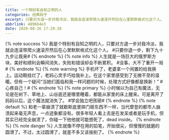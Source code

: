 ```yaml
---
title: 一个特别有自知之明的人
categories: 经典段子
excerpt: 只要对方退一步对我冷淡，我就会连滚带爬火速滚开然后在心里默默格式化这个人。
abbrlink: 4896b4e3
date: 2020-08-26 17:29:20
---
```

{% note success %}
我是个特别有自知之明的人，只要对方退一步对我冷淡，我就会连滚带爬火速滚开然后在心里默默格式化这个人。
#只要你退一步，剩下九十九步让我来#
{% endnote %}
{% note info %}
人生就是一场巨大的俄罗斯方块，美好和顺利会瞬间消失，失败和错误却会不断累积。
#没事，大不了重开一局#
{% endnote %}
{% note warning %}
手机坏了，老婆拿一个闲置的给我换上。运动鞋挂烂了，老妈心灵手巧给我补上。在这个家里感受到了无微不至的温暖。但有一个疑问“当她们面临和我一样问题的时候，处理方式好像都是换新！”  #心疼自己！#
{% endnote %}
{% note primary %}
小时候以为自己有魔法，无论是在树下、草地上、山谷底还是哪里睡着，都能从家里的床上醒来。可是离开了妈妈以后，这个魔法就消失了。
#学会独立吧孩砸#
{% endnote %}
{% note default %}
和老一辈崩溃了就歇斯底里摔门砸东西不一样，当代摩登的都市人崩溃起来毫无声息，一点迹象都没有。很多年轻人看上去是在发呆或者是玩手机，但其实已经完全崩溃了，你碰一下他他就可能想死了，dead inside。
{% endnote %}
{% note danger %}
人生就像不停在用的铅笔，开始很尖，但慢慢的就磨的圆滑了。不过，太过圆滑了，就差不多又该挨削了。
{% endnote %}
